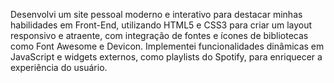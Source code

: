 Desenvolvi um site pessoal moderno e interativo para destacar minhas habilidades em Front-End, utilizando HTML5 e CSS3 para criar um layout responsivo e atraente, com integração de fontes e ícones de bibliotecas como Font Awesome e Devicon. Implementei funcionalidades dinâmicas em JavaScript e widgets externos, como playlists do Spotify, para enriquecer a experiência do usuário. 
